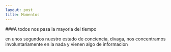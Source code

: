```yaml
---
layout: post
title: Momentos
---
```

###A todos nos pasa la mayoria del tiempo

en unos segundos nuestro estado de conciencia, divaga, nos concentramos involuntariamente en la nada y vienen algo de informacion
